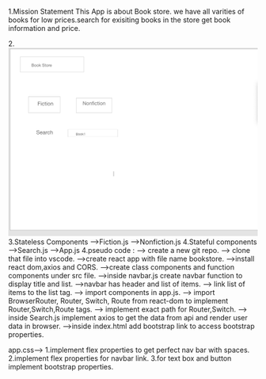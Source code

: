 
1.Mission Statement
This App is  about Book store.
we have all varities of books for low prices.search for exisiting books in the store get book information and price.

2.![wireframe](./Screen%20Shot%202020-04-24%20at%202.22.17%20PM.png)
3.Stateless Components
-->Fiction.js
-->Nonfiction.js
4.Stateful components
-->Search.js
-->App.js
4.pseudo code :
 --> create a new git repo.
 --> clone that file into vscode.
 -->create react app with file name bookstore.
 -->install react dom,axios and CORS.
 -->create class components and function components under src file.
 -->inside navbar.js create navbar function to display title and list.
 -->navbar has header and list of items.
 --> link  list of items to the list tag.
 --> import components in app.js.
 --> import BrowserRouter, Router, Switch, Route from react-dom to implement Router,Switch,Route tags.
--> implement exact path for Router,Switch.
--> inside Search.js implement axios to get the data from api and render user data in browser.
-->inside index.html add bootstrap link to access bootstrap properties.

 
 app.css--> 1.implement  flex properties to get perfect nav bar with spaces.
 2.implement  flex properties for  navbar link.
 3.for text box and button implement bootstrap properties. 


 